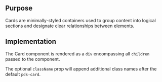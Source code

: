 ## Purpose

Cards are minimally-styled containers used to group content into logical sections and designate clear relationships between elements.

## Implementation

The Card component is rendered as a `div` encompassing all `children` passed to the component.

The optional `className` prop will append additional class names after the default `pds-card`.
